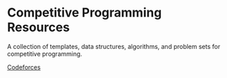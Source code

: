 # Competitive Programming Resources

A collection of templates, data structures, algorithms, and problem sets for competitive programming.

[Codeforces](https://www.codeforces.com)
